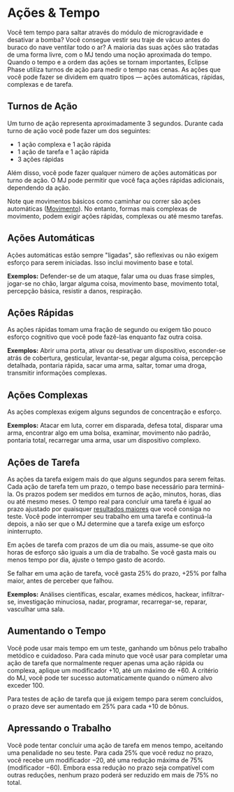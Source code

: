 # Ações & Tempo

Você tem tempo para saltar através do módulo de microgravidade e desativar a bomba? Você consegue vestir seu traje de vácuo antes do buraco do nave ventilar todo o ar? A maioria das suas ações são tratadas de uma forma livre, com o MJ tendo uma noção aproximada do tempo. Quando o tempo e a ordem das ações se tornam importantes, Eclipse Phase utiliza turnos de ação para medir o tempo nas cenas. As ações que você pode fazer se dividem em quatro tipos — ações automáticas, rápidas, complexas e de tarefa.

## Turnos de Ação

Um turno de ação representa aproximadamente 3 segundos. Durante cada turno de ação você pode fazer um dos seguintes:

- 1 ação complexa e 1 ação rápida
- 1 ação de tarefa e 1 ação rápida
- 3 ações rápidas

Além disso, você pode fazer qualquer número de ações automáticas por turno de ação. O MJ pode permitir que você faça ações rápidas adicionais, dependendo da ação.

Note que movimentos básicos como caminhar ou correr são ações automáticas ([Movimento](../12/24-movement.md)). No entanto, formas mais complexas de movimento, podem exigir ações rápidas, complexas ou até mesmo tarefas.

## Ações Automáticas

Ações automáticas estão sempre "ligadas", são reflexivas ou não exigem esforço para serem iniciadas. Isso inclui movimento base e total.

**Exemplos:** Defender-se de um ataque, falar uma ou duas frase simples, jogar-se no chão, largar alguma coisa, movimento base, movimento total, percepção básica, resistir a danos, respiração.

## Ações Rápidas

As ações rápidas tomam uma fração de segundo ou exigem tão pouco esforço cognitivo que você pode fazê-las enquanto faz outra coisa.

**Exemplos:** Abrir uma porta, ativar ou desativar um dispositivo, esconder-se atrás de cobertura, gesticular, levantar-se, pegar alguma coisa, percepção detalhada, pontaria rápida, sacar uma arma, saltar, tomar uma droga, transmitir informações complexas.

## Ações Complexas

As ações complexas exigem alguns segundos de concentração e esforço.

**Exemplos:** Atacar em luta, correr em disparada, defesa total, disparar uma arma, encontrar algo em uma bolsa, examinar, movimento não padrão, pontaria total, recarregar uma arma, usar um dispositivo complexo.

## Ações de Tarefa

As ações da tarefa exigem mais do que alguns segundos para serem feitas. Cada ação de tarefa tem um prazo, o tempo base necessário para terminá-la. Os prazos podem ser medidos em turnos de ação, minutos, horas, dias ou até mesmo meses. O tempo real para concluir uma tarefa é igual ao prazo ajustado por quaisquer [resultados maiores](../03/01-how-to-play.md#superior-results-3366-rule) que você consiga no teste. Você pode interromper seu trabalho em uma tarefa e continuá-la depois, a não ser que o MJ determine que a tarefa exige um esforço ininterrupto.

Em ações de tarefa com prazos de um dia ou mais, assume-se que oito horas de esforço são iguais a um dia de trabalho. Se você gasta mais ou menos tempo por dia, ajuste o tempo gasto de acordo.

Se falhar em uma ação de tarefa, você gasta 25% do prazo, +25% por falha maior, antes de perceber que falhou.

**Exemplos:** Análises científicas, escalar, exames médicos, hackear, infiltrar-se, investigação minuciosa, nadar, programar, recarregar-se, reparar, vasculhar uma sala.

## Aumentando o Tempo

Você pode usar mais tempo em um teste, ganhando um bônus pelo trabalho metódico e cuidadoso. Para cada minuto que você usar para completar uma ação de tarefa que normalmente requer apenas uma ação rápida ou complexa, aplique um modificador +10, até um máximo de +60. A critério do MJ, você pode ter sucesso automaticamente quando o número alvo exceder 100.

Para testes de ação de tarefa que já exigem tempo para serem concluídos, o prazo deve ser aumentado em 25% para cada +10 de bônus.

## Apressando o Trabalho

Você pode tentar concluir uma ação de tarefa em menos tempo, aceitando uma penalidade no seu teste. Para cada 25% que você reduz no prazo, você recebe um modificador −20, até uma redução máxima de 75% (modificador −60). Embora essa redução no prazo seja compatível com outras reduções, nenhum prazo poderá ser reduzido em mais de 75% no total.
